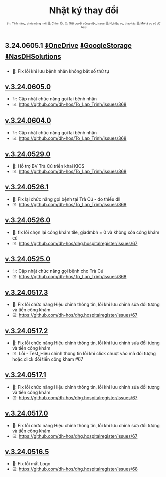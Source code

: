 ﻿<div align="center">

# Nhật ký thay đổi</div>

<div align="center" style="font-size:xx-small">(✨: Tính năng, chức năng mới. 🐛: Chỉnh lỗi. ☑: Giải quyết công việc, issue. 📗: Nghiệp vụ, thao tác. 📕: Mô tả cơ sở dữ liệu) </div>

#
## 3.24.0605.1 [⬇️OneDrive](https://dh-hos-code.github.io/directTo/?&redirect_url=https%3A%2F%2Fo-dh-007-default-rtdb.asia-southeast1.firebasedatabase.app%2F%2FdirectTo%2FHospitalRegisterexe%2F32406051-OneDrive.json) [⬇️GoogleStorage](https://dh-hos-code.github.io/directTo/?&redirect_url=https%3A%2F%2Fo-dh-007-default-rtdb.asia-southeast1.firebasedatabase.app%2F%2FdirectTo%2FHospitalRegisterexe%2F32406051-GoogleStorage.json) [⬇️NasDHSolutions](https://dh-hos-code.github.io/directTo/?&redirect_url=https%3A%2F%2Fo-dh-007-default-rtdb.asia-southeast1.firebasedatabase.app%2F%2FdirectTo%2FHospitalRegisterexe%2F32406051-NasDHSolutions.json)
- 🐛: Fix lỗi khi lưu bệnh nhân không bắt số thứ tự
## [v.3.24.0605.0]()
- ✨: Cập nhật chức năng gọi lại bệnh nhân
- ☑: https://github.com/dh-hos/To_Lap_Trinh/issues/368
## [v.3.24.0604.0]()
- ✨: Cập nhật chức năng gọi lại bệnh nhân
- ☑: https://github.com/dh-hos/To_Lap_Trinh/issues/368
## [v.3.24.0529.0]()
- 🐛: Hỗ trợ BV Trà Cú triển khai KIOS
- ☑: https://github.com/dh-hos/To_Lap_Trinh/issues/368
## [v.3.24.0526.1]()
- 🐛: Fix lại chức năng gọi bệnh tại Trà Cú - do thiếu dll
- ☑: https://github.com/dh-hos/To_Lap_Trinh/issues/368
## [v.3.24.0526.0]()
- 🐛: fix lỗi chọn lại công khám tile, giadmbh = 0 và không xóa công khám củ
- ☑: https://github.com/dh-hos/dhg.hospitalregister/issues/67
## [v.3.24.0525.0]()
- ✨: Cập nhật chức năng gọi bệnh cho Trà Cú
- ☑: https://github.com/dh-hos/To_Lap_Trinh/issues/368
## [v.3.24.0517.3]()
- 🐛:  Fix lỗi chức năng Hiệu chỉnh thông tin, lỗi khi lưu chỉnh sửa đối tượng và tiền công khám
- ☑: https://github.com/dh-hos/dhg.hospitalregister/issues/67
## [v.3.24.0517.2]()
- 🐛: Fix lỗi chức năng Hiệu chỉnh thông tin, lỗi khi lưu chỉnh sửa đối tượng và tiền công khám
- ☑: Lỗi - Test_Hiệu chỉnh thông tin lỗi khi click chuột vào mã đối tượng hoặc click đổi tiền công khám #67
## [v.3.24.0517.1]()
- 🐛:  Fix lỗi chức năng Hiệu chỉnh thông tin, lỗi khi lưu chỉnh sửa đối tượng và tiền công khám
- ☑: https://github.com/dh-hos/dhg.hospitalregister/issues/67
## [v.3.24.0517.0]()
- 🐛: Fix lỗi chức năng Hiệu chỉnh thông tin, lỗi khi lưu chỉnh sửa đối tượng và tiền công khám
- ☑: https://github.com/dh-hos/dhg.hospitalregister/issues/67
## [v.3.24.0516.5]()
- 🐛: Fix lỗi mất Logo
- ☑: https://github.com/dh-hos/dhg.hospitalregister/issues/68
